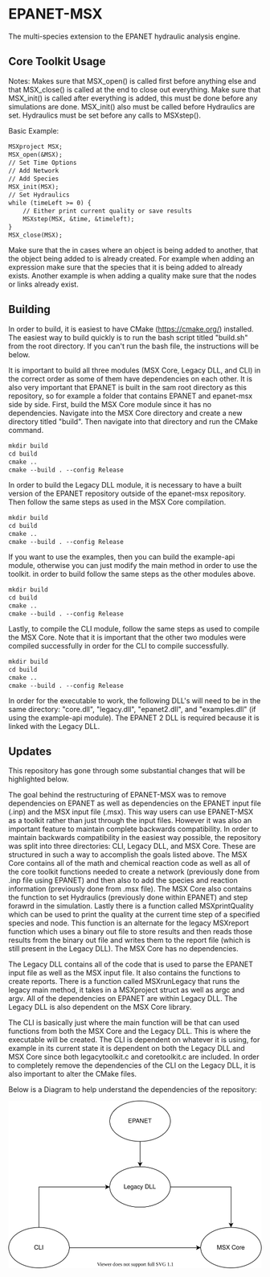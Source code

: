# EPANET-MSX

The multi-species extension to the EPANET hydraulic analysis engine.

## Core Toolkit Usage
Notes:
Makes sure that MSX_open() is called first before anything else and that MSX_close() is
called at the end to close out everything.
Make sure that MSX_init() is called after everything is added, this must be done before
any simulations are done. MSX_init() also must be called before Hydraulics are set.
Hydraulics must be set before any calls to MSXstep().

Basic Example:
```
MSXproject MSX;
MSX_open(&MSX);
// Set Time Options
// Add Network
// Add Species
MSX_init(MSX);
// Set Hydraulics
while (timeLeft >= 0) {
    // Either print current quality or save results
    MSXstep(MSX, &time, &timeleft);
}
MSX_close(MSX);
```

Make sure that the in cases where an object is being added to another, that 
the object being added to is already created. For example when adding an
expression make sure that the species that it is being added to already exists.
Another example is when adding a quality make sure that the nodes or links
already exist.


## Building
In order to build, it is easiest to have CMake (https://cmake.org/) installed.
The easiest way to build quickly is to run the bash script titled "build.sh" from
the root directory. If you can't run the bash file, the instructions will be below.

It is important to build all three modules (MSX Core, Legacy DLL, and CLI) in the correct order
as some of them have dependencies on each other. It is also very important that EPANET is built
in the sam root directory as this repository, so for example a folder that contains EPANET and epanet-msx
side by side.
First, build the MSX Core module since it has no dependencies. Navigate into the MSX Core directory
and create a new directory titled "build". Then navigate into that directory and run the CMake command.
```
mkdir build
cd build
cmake ..
cmake --build . --config Release
```
In order to build the Legacy DLL module, it is necessary to have a built version of the EPANET
repository outside of the epanet-msx repository. Then follow the same steps as used in the MSX Core
compilation.
```
mkdir build
cd build
cmake ..
cmake --build . --config Release
```
If you want to use the examples, then you can build the example-api module, otherwise you can just modify
the main method in order to use the toolkit. in order to build follow the same steps as the other modules above.
```
mkdir build
cd build
cmake ..
cmake --build . --config Release
```

Lastly, to compile the CLI module, follow the same steps as used to compile the MSX Core. Note that it is
important that the other two modules were compiled successfully in order for the CLI to compile successfully.
```
mkdir build
cd build
cmake ..
cmake --build . --config Release
```

In order for the executable to work, the following DLL's will need to be in the same directory: "core.dll",
"legacy.dll", "epanet2.dll", and "examples.dll" (if using the example-api module). The EPANET 2 DLL is required because it is linked with the Legacy DLL.

## Updates
This repository has gone through some substantial changes that will be highlighted below.

The goal behind the restructuring of EPANET-MSX was to remove dependencies on EPANET as well as dependencies
on the EPANET input file (.inp) and the MSX input file (.msx). This way users can use
EPANET-MSX as a toolkit rather than just through the input files. However it was also an important
feature to maintain complete backwards compatibility.
In order to maintain backwards compatibility in the easiest way possible, the repository was split into
three directories: CLI, Legacy DLL, and MSX Core.
These are structured in such a way to accomplish the goals listed above. 
The MSX Core contains all of the math and chemical reaction code as well as all of the core toolkit
functions needed to create a network (previously done from .inp file using EPANET) and then also to add the species and
reaction information (previously done from .msx file). The MSX Core also contains the function to set
Hydraulics (previously done within EPANET) and step forawrd in the simulation. Lastly there is a function called MSXprintQuality
which can be used to print the quality at the current time step of a specified species and node. This function is an alternate
for the legacy MSXreport function which uses a binary out file to store results and then reads those results from the binary
out file and writes them to the report file (which is still present in the Legacy DLL).
The MSX Core has no dependencies.

The Legacy DLL contains all of the code that is used to parse the EPANET input file as well as the MSX
input file. It also contains the functions to create reports. There is a function called MSXrunLegacy that runs the legacy
main method, it takes in a MSXproject struct as well as argc and argv. All of the dependencies on EPANET are within Legacy DLL.
The Legacy DLL is also dependent on the MSX Core library.

The CLI  is basically just where the main function will be that can used functions from both the MSX Core and the Legacy DLL.
This is where the executable will be created.
The CLI is dependent on whatever it is using, for example in its current state it is dependent on both the Legacy DLL and
MSX Core since both legacytoolkit.c and coretoolkit.c are included.
In order to completely remove the dependencies of the CLI on the Legacy DLL, it is also important to alter the CMake files.

Below is a Diagram to help understand the dependencies of the repository:

![MSXstructure.svg](MSXstructure.svg)